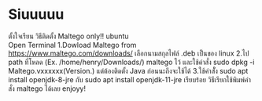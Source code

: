 # Siuuuuu
ตั้งใจเรียน
วิธีติดตั้ง Maltego only!! ubuntu  
Open Terminal
1.Dowload Maltego  from https://www.maltego.com/downloads/ เลือกนามสกุลไฟล์ .deb เป็นของ linux
2.ไป path ที่โหลด (Ex. /home/henry/Downloads/) maltego ไว้ และใช้คำสั่ง sudo dpkg -i Maltego.vxxxxxx(Version.) 
แต่ต้องติดตั้ง Java ก่อนนะถึงจะใช้ได้
3.ใช้คำสัั่ง sudo apt install openjdk-8-jre กับ sudo apt install openjdk-11-jre
เรียบร้อย วิธีเรียกใช้พิมพ์คำสั่ง maltego ได้เลย enjoyy!
